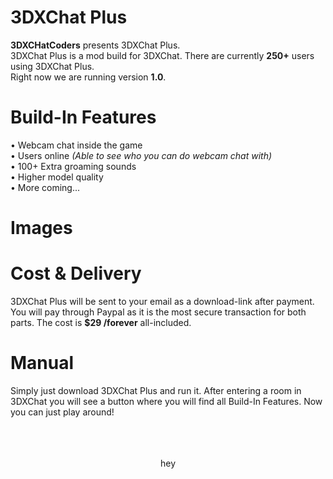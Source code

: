 # 3DXChat Plus
<b>3DXCHatCoders</b> presents 3DXChat Plus.<br>
3DXChat Plus is a mod build for 3DXChat. There are currently <b>250+</b> users using 3DXChat Plus.<br>
Right now we are running version <b>1.0</b>.

# Build-In Features

&#8226; Webcam chat inside the game<br>
&#8226; Users online <i>(Able to see who you can do webcam chat with)</i><br>
&#8226; 100+ Extra groaming sounds<br>
&#8226; Higher model quality<br>
&#8226; More coming...

# Images

# Cost & Delivery
3DXChat Plus will be sent to your email as a download-link after payment. You will pay through Paypal as it is the most secure transaction for both parts. The cost is <b>$29 /forever</b> all-included.

# Manual
Simply just download 3DXChat Plus and run it. After entering a room in 3DXChat you will see a button where you will find all Build-In Features. Now you can just play around!<br>
<br>
<br>
<br>
<center>hey</center>
